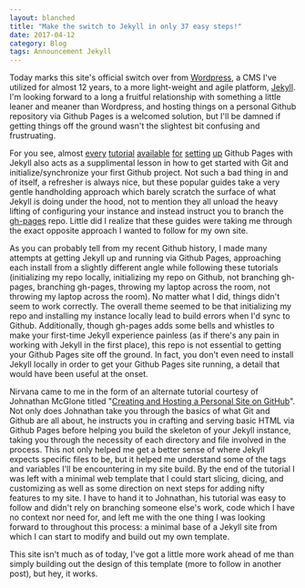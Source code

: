 ```yaml
---
layout: blanched
title: "Make the switch to Jekyll in only 37 easy steps!"
date: 2017-04-12
category: Blog
tags: Announcement Jekyll
---
```


Today marks this site's official switch over from [Wordpress](http://wordpress.org), a CMS I've utilized for almost 12 years, to a more light-weight and agile platform, [Jekyll](http://jekyllrb.com). I'm looking forward to a long a fruitful relationship with something a little leaner and meaner than Wordpress, and hosting things on a personal Github repository via Github Pages is a welcomed solution, but I'll be damned if getting things off the ground wasn't the slightest bit confusing and frustruating.

For you see, almost [every](https://help.github.com/articles/using-jekyll-as-a-static-site-generator-with-github-pages/) [tutorial](https://jekyllrb.com/docs/github-pages/) [available](https://www.smashingmagazine.com/2014/08/build-blog-jekyll-github-pages/) [for](http://programminghistorian.org/lessons/building-static-sites-with-jekyll-github-pages) [setting](http://www.stephaniehicks.com/githubPages_tutorial/pages/githubpages-jekyll.html) [up](http://anandmanisankar.com/posts/set-up-blog-jekyll-github-pages/) Github Pages with Jekyll also acts as a supplimental lesson in how to get started with Git and initialize/synchronize your first Github project. Not such a bad thing in and of itself, a refresher is always nice, but these popular guides take a very gentle handholding approach which barely scratch the surface of what Jekyll is doing under the hood, not to mention they all unload the heavy lifting of configuring your instance and instead instruct you to branch the [gh-pages](https://github.com/tschaub/gh-pages) repo. Little did I realize that these guides were taking me through the exact opposite approach I wanted to follow for my own site.

As you can probably tell from my recent Github history, I made many attempts at getting Jekyll up and running via Github Pages, approaching each install from a slightly different angle while following these tutorials (initializing my repo locally, initializing my repo on Github, not branching gh-pages, branching gh-pages, throwing my laptop across the room, not throwing my laptop across the room). No matter what I did, things didn't seem to work correctly. The overall theme seemed to be that initializing my repo and installing my instance locally lead to build errors when I'd sync to Github. Additionally, though gh-pages adds some bells and whistles to make your first-time Jekyll experience painless (as if there's any pain in working with Jekyll in the first place), this repo is not essential to getting your Github Pages site off the ground. In fact, you don't even need to install Jekyll locally in order to get your Github Pages site running, a detail that would have been useful at the onset.

Nirvana came to me in the form of an alternate tutorial courtesy of Johnathan McGlone titled "[Creating and Hosting a Personal Site on GitHub](http://jmcglone.com/guides/github-pages/)". Not only does Johnathan take you through the basics of what Git and Github are all about, he instructs you in crafting and serving basic HTML via Github Pages before helping you build the skeleton of your Jekyll instance, taking you through the necessity of each directory and file involved in the process. This not only helped me get a better sense of where Jekyll expects specific files to be, but it helped me understand some of the tags and variables I'll be encountering in my site build. By the end of the tutorial I was left with a minimal web template that I could start slicing, dicing, and customizing as well as some direction on next steps for adding nifty features to my site. I have to hand it to Johnathan, his tutorial was easy to follow and didn't rely on branching someone else's work, code which I have no context nor need for, and left me with the one thing I was looking forward to throughout this process: a minimal base of a Jekyll site from which I can start to modify and build out my own template.

This site isn't much as of today, I've got a little more work ahead of me than simply building out the design of this template (more to follow in another post), but hey, it works.
